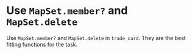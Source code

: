 # Use `MapSet.member?` and `MapSet.delete`

Use `MapSet.member?` and `MapSet.delete` in `trade_card`. They are the best fitting functions for the task.